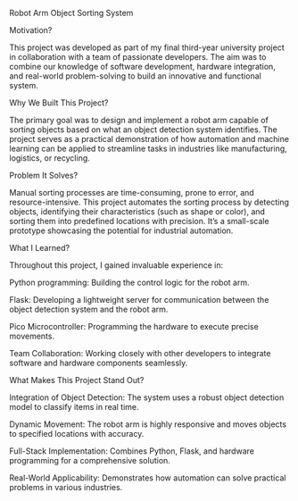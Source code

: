 Robot Arm Object Sorting System

Motivation?

This project was developed as part of my final third-year university project in collaboration with a team of passionate developers. The aim was to combine our knowledge of software development, hardware integration, and real-world problem-solving to build an innovative and functional system.

Why We Built This Project?

The primary goal was to design and implement a robot arm capable of sorting objects based on what an object detection system identifies. The project serves as a practical demonstration of how automation and machine learning can be applied to streamline tasks in industries like manufacturing, logistics, or recycling.

Problem It Solves?

Manual sorting processes are time-consuming, prone to error, and resource-intensive. This project automates the sorting process by detecting objects, identifying their characteristics (such as shape or color), and sorting them into predefined locations with precision. It’s a small-scale prototype showcasing the potential for industrial automation.

What I Learned?

Throughout this project, I gained invaluable experience in:

Python programming: Building the control logic for the robot arm.

Flask: Developing a lightweight server for communication between the object detection system and the robot arm.

Pico Microcontroller: Programming the hardware to execute precise movements.

Team Collaboration: Working closely with other developers to integrate software and hardware components seamlessly.

What Makes This Project Stand Out?

Integration of Object Detection: The system uses a robust object detection model to classify items in real time.

Dynamic Movement: The robot arm is highly responsive and moves objects to specified locations with accuracy.

Full-Stack Implementation: Combines Python, Flask, and hardware programming for a comprehensive solution.

Real-World Applicability: Demonstrates how automation can solve practical problems in various industries.

